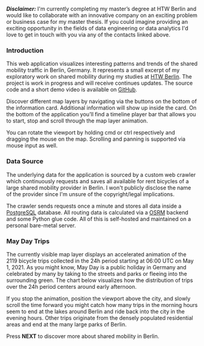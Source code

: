 <Profile />

**_Disclaimer:_** I'm currently completing my master’s degree at HTW Berlin and would like to collaborate with an innovative company on an exciting problem or business case for my master thesis. If you could imagine providing an exciting opportunity in the fields of data engineering or data analytics I'd love to get in touch with you via any of the contacts linked above.

### Introduction

This web application visualizes interesting patterns and trends of the shared mobility traffic in Berlin, Germany. It represents a small excerpt of my exploratory work on shared mobility during my studies at [HTW Berlin](https://www.htw-berlin.de/en/). The project is work in progress and will receive continues updates. The source code and a short demo video is available on [GitHub](https://github.com/laurids-reichardt/berlin-shared-mobility-map).

Discover different map layers by navigating via the buttons on the bottom of the information card. Additional information will show up inside the card. On the bottom of the application you’ll find a timeline player bar that allows you to start, stop and scroll through the map layer animation.

You can rotate the viewport by holding cmd or ctrl respectively and dragging the mouse on the map. Scrolling and panning is supported via mouse input as well.

### Data Source

The underlying data for the application is sourced by a custom web crawler which continuously requests and saves all available for rent bicycles of a large shared mobility provider in Berlin. I won't publicly disclose the name of the provider since I'm unsure of the copyright/legal implications.

The crawler sends requests once a minute and stores all data inside a [PostgreSQL](https://www.postgresql.org/) database. All routing data is calculated via a [OSRM](http://project-osrm.org/) backend and some Python glue code. All of this is self-hosted and maintained on a personal bare-metal server.

### May Day Trips

The currently visible map layer displays an accelerated animation of the 2119 bicycle trips collected in the 24h period starting at 06:00 UTC on May 1, 2021. As you might know, May Day is a public holiday in Germany and celebrated by many by taking to the streets and parks or fleeing into the surrounding green. The chart below visualizes how the distribution of trips over the 24h period centers around early afternoon.

<Charts name='MAYDAY_TRIPS' />

If you stop the animation, position the viewport above the city, and slowly scroll the time forward you might catch how many trips in the morning hours seem to end at the lakes around Berlin and ride back into the city in the evening hours. Other trips originate from the densely populated residential areas and end at the many large parks of Berlin.

Press **NEXT** to discover more about shared mobility in Berlin.
